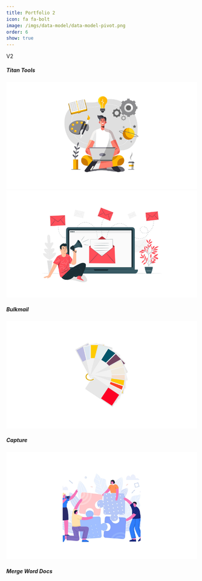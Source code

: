 ```yaml
---
title: Portfolio 2
icon: fa fa-bolt
image: /imgs/data-model/data-model-pivot.png
order: 6
show: true
---
```


V2

<div class="col-md-6 my-1">
  <div class="card border-0 bg-transparent">
    <div class="card-img-overlay">
      <h5 class="card-title">Titan Tools</h5>
    </div>
    <a href="/posts/titan-tools/">
      <img class="card-img-overlay" src="/imgs/portfolio/titan-tools.png" alt="titan-tools" loading="lazy">
    </a>
  </div>
</div>

<div class="col-md-6 my-1">
  <div class="card border-0 bg-transparent">
    <a href="/posts/bulkmail">
    <img class="card-img" src="/imgs/portfolio/bulkmail.png" alt="bulkmail" loading="lazy">
    </a>
    <div class="card-img-overlay">
      <h5 class="card-title">Bulkmail</h5>
    </div>
  </div>
</div>

<div class="col-md-6 my-1">
  <div class="card border-0 bg-transparent">
    <a href="/posts/capture">
    <img class="card-img" src="/imgs/portfolio/capture.png" alt="capture" loading="lazy">
    </a>
    <div class="card-img-overlay">
      <h5 class="card-title">Capture</h5>
    </div>
  </div>
</div>

<div class="col-md-6 my-1">
  <div class="card border-0 bg-transparent">
    <a href="/posts/merge-word-docs">
    <img class="card-img" src="/imgs/portfolio/merge-word-docs.png" alt="merge-word-docs" loading="lazy">
    </a>
    <div class="card-img-overlay">
      <h5 class="card-title">Merge Word Docs</h5>
    </div>
  </div>
</div>
